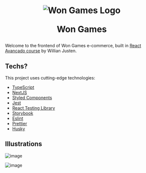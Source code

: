 <h1 align="center">
 <img src="https://i.imgur.com/XW2MSpK.png" alt="Won Games Logo" />
 <p>Won Games</p>
</h1>

Welcome to the frontend of Won Games e-commerce, built in [React Avançado course](https://www.udemy.com/course/react-avancado) by Willian Justen.

## Techs?

This project uses cutting-edge technologies:

- [TypeScript](https://www.typescriptlang.org/)
- [NextJS](https://nextjs.org/)
- [Styled Components](https://styled-components.com/)
- [Jest](https://jestjs.io/)
- [React Testing Library](https://testing-library.com/docs/react-testing-library/intro)
- [Storybook](https://storybook.js.org/)
- [Eslint](https://eslint.org/)
- [Prettier](https://prettier.io/)
- [Husky](https://github.com/typicode/husky)

## Illustrations

![image](https://user-images.githubusercontent.com/13091635/153026973-57d31da3-596f-47a1-a882-21298a5871dd.png)

![image](https://user-images.githubusercontent.com/13091635/153027080-e3e97c90-9789-499b-8507-3778cb0c784f.png)


